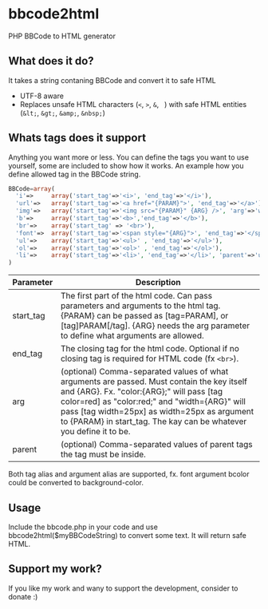 # bbcode2html
PHP BBCode to HTML generator

## What does it do?
It takes a string contaning BBCode and convert it to safe HTML

* UTF-8 aware
* Replaces unsafe HTML characters (`<`, `>`, `&`, ` `) with safe HTML entities (`&lt;`, `&gt;`, `&amp;`, `&nbsp;`)

## Whats tags does it support
Anything you want more or less. You can define the tags you want to use yourself, some are included to show how it works. An example how you define allowed tag in the BBCode string.

```PHP
BBCode=array(
  'i'=>     array('start_tag'=>'<i>', 'end_tag'=>'</i>'),
  'url'=>   array('start_tag'=>'<a href="{PARAM}">', 'end_tag'=>'</a>'),
  'img'=>   array('start_tag'=>'<img src="{PARAM}" {ARG} />', 'arg'=>'width={ARG},height={ARG}'),
  'b'=>     array('start_tag'=>'<b>','end_tag'=>'</b>'),
  'br'=>    array('start_tag' => '<br>'),
  'font'=>  array('start_tag'=>'<span style="{ARG}">', 'end_tag'=>'</span>', 'arg'=>'color:{ARG};,size:{ARG};bcolor:{ARG};'),
  'ul'=>    array('start_tag'=>'<ul>' , 'end_tag'=>'</ul>'),
  'ol'=>    array('start_tag'=>'<ol>' , 'end_tag'=>'</ol>'),
  'li'=>    array('start_tag'=>'<li>', 'end_tag'=>'</li>', 'parent'=>'ul,ol'),
)
 ```

Parameter | Description
----------|------------
start_tag | The first part of the html code. Can pass parameters and arguments to the html tag. {PARAM} can be passed as [tag=PARAM], or [tag]PARAM[/tag]. {ARG} needs the arg parameter to define what arguments are allowed.
end_tag | The closing tag for the html code. Optional if no closing tag is required for HTML code (fx `<br>`).
arg | (optional) Comma-separated values of what arguments are passed. Must contain the key itself and {ARG}. Fx. "color:{ARG};" will pass [tag color=red] as "color:red;" and "width={ARG}" will pass [tag width=25px] as width=25px as	argument to {PARAM} in start_tag. The kay can be whatever you define it to be.
parent | (optional) Comma-separated values of parent tags the tag must be inside.

Both tag alias and argument alias are supported, fx. font argument bcolor could be converted to background-color.

## Usage
Include the bbcode.php in your code and use bbcode2html($myBBCodeString) to convert some text. It will return safe HTML.

## Support my work?
If you like my work and wany to support the development, consider to donate :)
